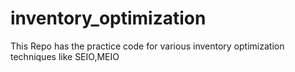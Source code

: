 # inventory_optimization
This Repo has the practice code for various inventory optimization techniques like SEIO,MEIO

